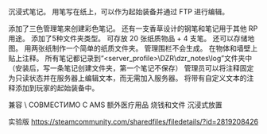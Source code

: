 沉浸式笔记。 用笔写在纸上，可以作为起始装备并通过 FTP 进行编辑。

添加了三色管理笔来创建彩色笔记。 还有一支香草设计的钢笔和笔记用于其他 RP 用途。
添加了5种文件夹类型。 可存放 20 张纸质物品 + 4 支笔。 还可以存储地图。
用两张纸制作一个简单的纸质文件夹。
管理围栏不会生成。
在物体和墙壁上贴上注释。
所有笔记都记录到“<server_profile>\DZR\dzr_notes\log”文件夹中（安装后，写一条笔记创建文件夹，第一个笔记不保存）
管理员可以将注释固定为只读状态并在服务器上编辑文本，而无需加入服务器。
将带有自定义文本的注释添加到玩家的起始装备中。

兼容 \ СОВМЕСТИМО С
AMS 额外医疗用品
烧钱和文件
沉浸式放置


实验版
https://steamcommunity.com/sharedfiles/filedetails/?id=2819208426